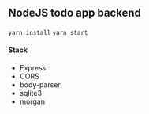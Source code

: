 ## NodeJS todo app backend

`yarn install` `yarn start`

#### Stack

- Express
- CORS
- body-parser
- sqlite3
- morgan
